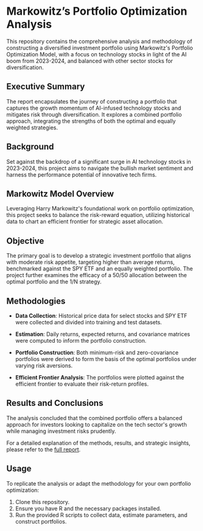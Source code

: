 # Markowitz’s Portfolio Optimization Analysis

This repository contains the comprehensive analysis and methodology of constructing a diversified investment portfolio using Markowitz's Portfolio Optimization Model, with a focus on technology stocks in light of the AI boom from 2023-2024, and balanced with other sector stocks for diversification.

## Executive Summary

The report encapsulates the journey of constructing a portfolio that captures the growth momentum of AI-infused technology stocks and mitigates risk through diversification. It explores a combined portfolio approach, integrating the strengths of both the optimal and equally weighted strategies.

## Background

Set against the backdrop of a significant surge in AI technology stocks in 2023-2024, this project aims to navigate the bullish market sentiment and harness the performance potential of innovative tech firms.

## Markowitz Model Overview

Leveraging Harry Markowitz's foundational work on portfolio optimization, this project seeks to balance the risk-reward equation, utilizing historical data to chart an efficient frontier for strategic asset allocation.

## Objective

The primary goal is to develop a strategic investment portfolio that aligns with moderate risk appetite, targeting higher than average returns, benchmarked against the SPY ETF and an equally weighted portfolio. The project further examines the efficacy of a 50/50 allocation between the optimal portfolio and the 1/N strategy.

## Methodologies

- **Data Collection**: Historical price data for select stocks and SPY ETF were collected and divided into training and test datasets.

- **Estimation**: Daily returns, expected returns, and covariance matrices were computed to inform the portfolio construction.

- **Portfolio Construction**: Both minimum-risk and zero-covariance portfolios were derived to form the basis of the optimal portfolios under varying risk aversions.

- **Efficient Frontier Analysis**: The portfolios were plotted against the efficient frontier to evaluate their risk-return profiles.

## Results and Conclusions

The analysis concluded that the combined portfolio offers a balanced approach for investors looking to capitalize on the tech sector's growth while managing investment risks prudently.

For a detailed explanation of the methods, results, and strategic insights, please refer to the [full report](link-to-your-report).

## Usage

To replicate the analysis or adapt the methodology for your own portfolio optimization:

1. Clone this repository.
2. Ensure you have R and the necessary packages installed.
3. Run the provided R scripts to collect data, estimate parameters, and construct portfolios.

